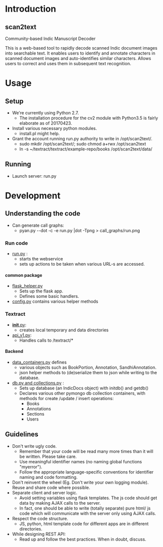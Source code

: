 # Introduction
## scan2text
Community-based Indic Manuscript Decoder

This is a web-based tool to rapidly decode scanned Indic document images into searchable text. It enables users to identify and
annotate characters in scanned document images and auto-identifies similar characters.
Allows users to correct and uses them in subsequent text recognition.

# Usage
## Setup
* We're currently using Python 2.7.
  * The installation procedure for the cv2 module with Python3.5 is fairly elaborate as of 20170423.
* Install various necessary python modules.
  * install.pl might help.
* Grant the account running run.py authority to write in /opt/scan2text/.
  * sudo mkdir /opt/scan2text/; sudo chmod a+rwx /opt/scan2text
  * ln -s ~/textract/textract/example-repo/books /opt/scan2text/data/

## Running
* Launch server: run.py

# Development
## Understanding the code
* Can generate call graphs:
  * pyan.py --dot -c -e run.py |dot -Tpng > call_graphs/run.png

### Run code
* [run.py]() :
  * starts the webservice
  * sets up actions to be taken when various URL-s are accessed.

#### common package
* [flask_helper.py]()
  * Sets up the flask app.
  * Defines some basic handlers.
* [config.py]() contains various helper methods


### Textract
* [__init__.py]():
  * creates local temporary and data directories
* [api_v1.py]():
  * Handles calls to /textract/*


#### Backend
* [data_containers.py]() defines
  * various objects such as BookPortion, Annotation, SandhiAnnotation.
  * json helper methods to (de)serialize them to json while writing to the database.
* [db.py and collections.py]() :
  * Sets up database (an IndicDocs object) with initdb() and getdb()
  * Declares various other pymongo db collection containers, with methods for create /update / insert operations:
    * Books
    * Annotations
    * Sections
    * Users

## Guidelines
* Don't write ugly code.
  * Remember that your code will be read many more times than it will be written. Please take care.
  * Use meaningful identifier names (no naming global functions "myerror").
  * Follow the appropriate language-specific conventions for identifier naming and code formatting.
* Don't reinvent the wheel (Eg. Don't write your own logging module). Reuse and share code where possible.
* Separate client and server logic.
  * Avoid setting variables using flask templates. The js code should get data by making AJAX calls to the server. 
  * In fact, one should be able to write (totally separate) pure html/ js code which will communicate with the server only using AJAX calls.
* Respect the code structure.
  * JS, python, html template code for different apps are in different directories.
* While designing REST API:
  * Read up and follow the best practices. When in doubt, discuss.
  